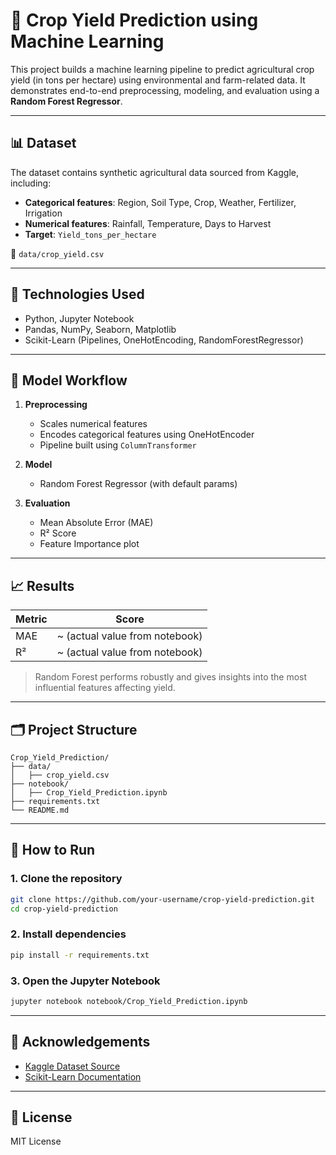 # 🌾 Crop Yield Prediction using Machine Learning

This project builds a machine learning pipeline to predict agricultural crop yield (in tons per hectare) using environmental and farm-related data. It demonstrates end-to-end preprocessing, modeling, and evaluation using a **Random Forest Regressor**.

---

## 📊 Dataset

The dataset contains synthetic agricultural data sourced from Kaggle, including:

- **Categorical features**: Region, Soil Type, Crop, Weather, Fertilizer, Irrigation  
- **Numerical features**: Rainfall, Temperature, Days to Harvest  
- **Target**: `Yield_tons_per_hectare`

📁 `data/crop_yield.csv`

---

## 🔧 Technologies Used

- Python, Jupyter Notebook  
- Pandas, NumPy, Seaborn, Matplotlib  
- Scikit-Learn (Pipelines, OneHotEncoding, RandomForestRegressor)

---

## 🧪 Model Workflow

1. **Preprocessing**
   - Scales numerical features
   - Encodes categorical features using OneHotEncoder
   - Pipeline built using `ColumnTransformer`

2. **Model**
   - Random Forest Regressor (with default params)

3. **Evaluation**
   - Mean Absolute Error (MAE)
   - R² Score
   - Feature Importance plot

---

## 📈 Results

| Metric | Score |
|--------|-------|
| MAE    | ~ (actual value from notebook) |
| R²     | ~ (actual value from notebook) |

> Random Forest performs robustly and gives insights into the most influential features affecting yield.

---

## 🗂 Project Structure

```
Crop_Yield_Prediction/
├── data/
│   ├── crop_yield.csv
├── notebook/
│   ├── Crop_Yield_Prediction.ipynb
├── requirements.txt      
└── README.md
```

---

## 🚀 How to Run

### 1. Clone the repository

```bash
git clone https://github.com/your-username/crop-yield-prediction.git
cd crop-yield-prediction
```

### 2. Install dependencies

```bash
pip install -r requirements.txt
```

### 3. Open the Jupyter Notebook

```bash
jupyter notebook notebook/Crop_Yield_Prediction.ipynb
```
---

## 📌 Acknowledgements

- [Kaggle Dataset Source](https://www.kaggle.com/)
- [Scikit-Learn Documentation](https://scikit-learn.org/stable/)

---

## 📄 License

MIT License
